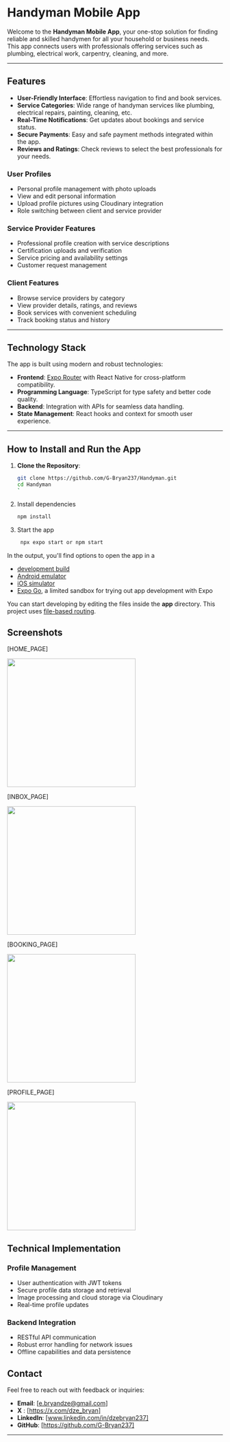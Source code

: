 # Handyman Mobile App

Welcome to the **Handyman Mobile App**, your one-stop solution for finding reliable and skilled handymen for all your household or business needs. This app connects users with professionals offering services such as plumbing, electrical work, carpentry, cleaning, and more.

---

## Features

- **User-Friendly Interface**: Effortless navigation to find and book services.
- **Service Categories**: Wide range of handyman services like plumbing, electrical repairs, painting, cleaning, etc.
- **Real-Time Notifications**: Get updates about bookings and service status.
- **Secure Payments**: Easy and safe payment methods integrated within the app.
- **Reviews and Ratings**: Check reviews to select the best professionals for your needs.

### User Profiles
- Personal profile management with photo uploads
- View and edit personal information
- Upload profile pictures using Cloudinary integration
- Role switching between client and service provider

### Service Provider Features
- Professional profile creation with service descriptions
- Certification uploads and verification
- Service pricing and availability settings
- Customer request management

### Client Features
- Browse service providers by category
- View provider details, ratings, and reviews
- Book services with convenient scheduling
- Track booking status and history

---

## Technology Stack

The app is built using modern and robust technologies:
- **Frontend**: [Expo Router](https://expo.dev/router) with React Native for cross-platform compatibility.
- **Programming Language**: TypeScript for type safety and better code quality.
- **Backend**: Integration with APIs for seamless data handling.
- **State Management**: React hooks and context for smooth user experience.

---

## How to Install and Run the App

1. **Clone the Repository**:
   ```bash
   git clone https://github.com/G-Bryan237/Handyman.git
   cd Handyman
   `

2. Install dependencies

   ```bash
   npm install

3. Start the app

   ```bash
    npx expo start or npm start
   ```

In the output, you'll find options to open the app in a

- [development build](https://docs.expo.dev/develop/development-builds/introduction/)
- [Android emulator](https://docs.expo.dev/workflow/android-studio-emulator/)
- [iOS simulator](https://docs.expo.dev/workflow/ios-simulator/)
- [Expo Go](https://expo.dev/go), a limited sandbox for trying out app development with Expo

You can start developing by editing the files inside the **app** directory. This project uses [file-based routing](https://docs.expo.dev/router/introduction).

## Screenshots
[HOME_PAGE]
<div> <img src="frontend/screenshot/Home.jpg" width="300" /> </div>

[INBOX_PAGE]
<div> <img src="frontend/screenshot/inbox.jpg" width="300" /> </div>

[BOOKING_PAGE]
<div> <img src="frontend/screenshot/Booking.jpg" width="300" /> </div>

[PROFILE_PAGE]
<div> <img src="frontend/screenshot/Profile.jpg" width="300" /> </div>

## Technical Implementation

### Profile Management
- User authentication with JWT tokens
- Secure profile data storage and retrieval
- Image processing and cloud storage via Cloudinary
- Real-time profile updates

### Backend Integration
- RESTful API communication
- Robust error handling for network issues
- Offline capabilities and data persistence

## Contact

Feel free to reach out with feedback or inquiries:

- **Email**: [e.bryandze@gmail.com]
- **X** : [https://x.com/dze_bryan]
- **LinkedIn**: [www.linkedin.com/in/dzebryan237]
- **GitHub**: [https://github.com/G-Bryan237]

---
